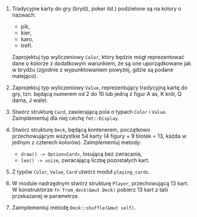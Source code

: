 1. Tradycyjne karty do gry (brydż, poker itd.) podzielone są na kolory o
   nazwach:
    - pik,
    - kier,
    - karo,
    - trefl.

    Zaprojektuj typ wyliczeniowy `Color`, który będzie mógł reprezentować dane
    o kolorze z dodatkowym warunkiem, że są one uporządkowane jak w brydżu
    (zgodnie z wypunktowaniem powyżej, gdzie są podane malejąco).

2. Zaprojektuj typ wyliczeniowy `Value`, reprezentujący tradycyjną kartę do
   gry, tzn. będącą numerem od 2 do 10 lub jedną z figur A as, K król, Q dama,
   J walet.

3. Stwórz strukturę `Card`, zawierającą pola o typach `Color` i `Value`.
   Zaimplementuj dla niej cechę `fmt::Display`.

4. Stwórz strukturę `Deck`, będącą kontenerem, początkowo przechowującym
   wszystkie 54 karty (4 figury + 9 blotek = 13, każda w jednym z czterech
           kolorów). Zaimplementuj metody:
   - `draw() -> Option<Card>`, losującą bez zwracania,
   - `len() -> usize`, zwracającą liczbę pozostałych kart.

5. Z typów `Color`, `Value`, `Card` utwórz moduł `playing_cards`.

6. W module nadrzędnym stwórz strukturę `Player`, przechowującą 13 kart. W
   konstruktorze `fn from_deck(&mut Deck)` pobierz 13 kart z talii przekazanej
   w parametrze.

7. Zaimplementuj metodę `Deck::shuffle(&mut self)`.

